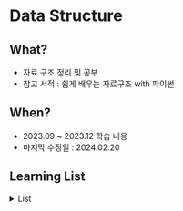 # Data Structure

## What? 
* 자료 구조 정리 및 공부  
* 참고 서적 : 쉽게 배우는 자료구조 with 파이썬

## When?
* 2023.09 ~ 2023.12 학습 내용
* 마지막 수정일 : 2024.02.20

## Learning List
<details>
    <summary>List</summary>
 
* ch00 [자료 구조란?](https://github.com/BangYunseo/TIL/blob/main/Cpp/ch01_IntroduceC%2B%2B.md)
* ch01 [배열]()
* ch02 [연결리스트](https://github.com/BangYunseo/TIL/blob/main/Cpp/ch02_BasicC%2B%2B.md)
* ch03 [행렬](https://github.com/BangYunseo/TIL/blob/main/Cpp/ch03_ClassAndObject.md)
* ch04 [스택](https://github.com/BangYunseo/TIL/blob/main/Cpp/ch04_ObjectPointer.md)
* ch05 [큐](https://github.com/BangYunseo/TIL/blob/main/Cpp/ch05_FunctionAndReference.md)
* ch06 [힙](https://github.com/BangYunseo/TIL/blob/main/Cpp/ch06_CopyConstructor.md)
* ch07 [해쉬테이블](https://github.com/BangYunseo/TIL/blob/main/Cpp/ch07_FunctionOverloading.md)
* ch08 [트리](https://github.com/BangYunseo/TIL/blob/main/Cpp/ch08_Static.md)
* ch09 []()
* ch10 []()


</details>
